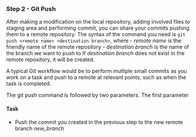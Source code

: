 ### Step 2 - Git Push

After making a modification on the local repository, adding involved files to staging area and performing commit, you can share your commits pushing them to a remote repository. 
The syntax of the command you need is `git push <remote name> <destination branch>`, where
	- *remote name* is the friendly name of the remote repository
	- *destination branch* is the name of the branch we want to push to
If *destination branch* does not exist in the remote repository, it will be created. 

A typical Git workflow would be to perform multiple small commits as you work on a task and push to a remote at relevant points, such as when the task is completed.

The git push command is followed by two parameters. The first parameter 


#### Task
- Push the commit you created in the previous step to the new remote branch *new_branch*
